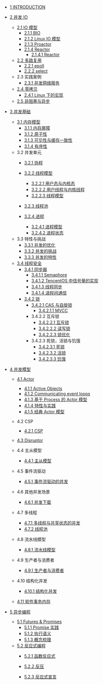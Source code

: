   - [1 INTRODUCTION](/INTRODUCTION.md)
  - [2 并发 IO](/并发%20IO/README.md)
    - [2.1 IO 模型](/并发%20IO/IO%20模型/README.md)
      - [2.1.1 BIO](/并发%20IO/IO%20模型/BIO.md)
      - [2.1.2 Linux IO 模型](/并发%20IO/IO%20模型/Linux%20IO%20模型.md)
      - [2.1.3 Proactor](/并发%20IO/IO%20模型/Proactor.md)
      - [2.1.4 Reactor](/并发%20IO/IO%20模型/Reactor/README.md)
        - [2.1.4.1 Reactor](/并发%20IO/IO%20模型/Reactor/Reactor.md)
    - [2.2 多路复用](/并发%20IO/多路复用/README.md)
      - [2.2.1 epoll](/并发%20IO/多路复用/epoll.md)
      - [2.2.2 select](/并发%20IO/多路复用/select.md)
    - 2.3 实践案例
      - [2.3.1 并发网络服务](/并发%20IO/实践案例/并发网络服务.md)
    - [2.4 零拷贝](/并发%20IO/零拷贝/README.md)
      - [2.4.1 Linux 下的实现](/并发%20IO/零拷贝/Linux%20下的实现.md)
    - [2.5 非阻塞与异步](/并发%20IO/非阻塞与异步.md)
  - [3 并发基础](/并发基础/README.md)
    - [3.1 内存模型](/并发基础/内存模型/README.md)
      - [3.1.1 内存屏障](/并发基础/内存模型/内存屏障.md)
      - [3.1.2 原子性](/并发基础/内存模型/原子性.md)
      - [3.1.3 可见性与缓存一致性](/并发基础/内存模型/可见性与缓存一致性.md)
      - [3.1.4 有序性](/并发基础/内存模型/有序性.md)
    - 3.2 并发单元
      - [3.2.1 协程](/并发基础/并发单元/协程.md)
      - [3.2.2 线程模型](/并发基础/并发单元/线程模型/README.md)
        - [3.2.2.1 用户态与内核态](/并发基础/并发单元/线程模型/用户态与内核态.md)
        - [3.2.2.2 用户线程与内核线程](/并发基础/并发单元/线程模型/用户线程与内核线程.md)
        - [3.2.2.3 线程模型](/并发基础/并发单元/线程模型/线程模型.md)
      - [3.2.3 线程池](/并发基础/并发单元/线程池/README.md)
        
      - [3.2.4 进程](/并发基础/并发单元/进程/README.md)
        - [3.2.4.1 进程模型](/并发基础/并发单元/进程/进程模型.md)
        - [3.2.4.2 进程状态](/并发基础/并发单元/进程/进程状态.md)
    - 3.3 特性与挑战
      - [3.3.1 并发的优化](/并发基础/特性与挑战/并发的优化.md)
      - [3.3.2 并发的挑战](/并发基础/特性与挑战/并发的挑战.md)
      - [3.3.3 并发的特性](/并发基础/特性与挑战/并发的特性.md)
    - [3.4 线程安全](/并发基础/线程安全/README.md)
      - [3.4.1 同步器](/并发基础/线程安全/同步器/README.md)
        - [3.4.1.1 Semaphore](/并发基础/线程安全/同步器/Semaphore.md)
        - [3.4.1.2 TencentOS 中信号量的实现](/并发基础/线程安全/同步器/TencentOS%20中信号量的实现.md)
        - [3.4.1.3 线程同步](/并发基础/线程安全/同步器/线程同步.md)
        - [3.4.1.4 进程间通信](/并发基础/线程安全/同步器/进程间通信.md)
      - [3.4.2 锁](/并发基础/线程安全/锁/README.md)
        - [3.4.2.1 CAS 与自旋锁](/并发基础/线程安全/锁/CAS%20与自旋锁/README.md)
          - [3.4.2.1.1 MVCC](/并发基础/线程安全/锁/CAS%20与自旋锁/MVCC.md)
        - 3.4.2.2 互斥锁
          - [3.4.2.2.1 互斥锁](/并发基础/线程安全/锁/互斥锁/互斥锁.md)
          - [3.4.2.2.2 读写锁](/并发基础/线程安全/锁/互斥锁/读写锁.md)
          - [3.4.2.2.3 锁优化](/并发基础/线程安全/锁/互斥锁/锁优化.md)
        - 3.4.2.3 死锁，活锁与饥饿
          - [3.4.2.3.1 死锁](/并发基础/线程安全/锁/死锁，活锁与饥饿/死锁.md)
          - [3.4.2.3.2 活锁](/并发基础/线程安全/锁/死锁，活锁与饥饿/活锁.md)
          - [3.4.2.3.3 饥饿](/并发基础/线程安全/锁/死锁，活锁与饥饿/饥饿.md)
  - [4 并发模型](/并发模型/README.md)
    - [4.1 Actor](/并发模型/Actor/README.md)
      - [4.1.1 Active Objects](/并发模型/Actor/Active%20Objects.md)
      - [4.1.2 Communicating event loops](/并发模型/Actor/Communicating%20event-loops.md)
      - [4.1.3 基于 Process 的 Actor 模型](/并发模型/Actor/基于%20Process%20的%20Actor%20模型.md)
      - [4.1.4 特性与实践](/并发模型/Actor/特性与实践.md)
      - [4.1.5 经典 Actor 模型](/并发模型/Actor/经典%20Actor%20模型.md)
    - 4.2 CSP
      - [4.2.1 CSP](/并发模型/CSP/CSP.md)
    - [4.3 Disruptor](/并发模型/Disruptor/README.md)
      
    - 4.4 主从模型
      - [4.4.1 主从模型](/并发模型/主从模型/主从模型.md)
    - 4.5 事件流驱动
      - [4.5.1 事件流驱动的并发](/并发模型/事件流驱动/事件流驱动的并发.md)
    - 4.6 其他并发场景
      - [4.6.1 并发下载](/并发模型/其他并发场景/并发下载.md)
    - 4.7 多线程
      - [4.7.1 多线程与共享状态的并发](/并发模型/多线程/多线程与共享状态的并发.md)
      - [4.7.2 线程池](/并发模型/多线程/线程池.md)
    - 4.8 流水线模型
      - [4.8.1 流水线模型](/并发模型/流水线模型/流水线模型.md)
    - 4.9 生产者与消费者
      - [4.9.1 生产者与消费者](/并发模型/生产者与消费者/生产者与消费者.md)
    - 4.10 结构化并发
      - [4.10.1 结构化并发](/并发模型/结构化并发/结构化并发.md)
    - [4.11 软件事务内存](/并发模型/软件事务内存/README.md)
      
  - [5 异步编程](/异步编程/README.md)
    - [5.1 Futures & Promises](/异步编程/Futures%20&%20Promises/README.md)
      - [5.1.1 Promise 实践](/异步编程/Futures%20&%20Promises/Promise%20实践.md)
      - [5.1.2 执行语义](/异步编程/Futures%20&%20Promises/执行语义.md)
      - [5.1.3 概念梳理](/异步编程/Futures%20&%20Promises/概念梳理.md)
    - [5.2 反应式编程](/异步编程/反应式编程/README.md)
      - [5.2.1 函数反应式](/异步编程/反应式编程/函数反应式/README.md)
        
      - [5.2.2 反压](/异步编程/反应式编程/反压.md)
      - [5.2.3 反应式宣言](/异步编程/反应式编程/反应式宣言.md)
